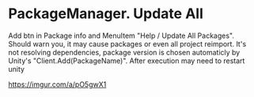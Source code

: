 # PackageManager. Update All

Add btn in Package info and MenuItem "Help / Update All Packages". Should warn you, it may cause packages or even all project reimport. It's not resolving dependencies, package version is chosen automaticly by Unity's "Client.Add(PackageName)". After execution may need to restart unity  

https://imgur.com/a/pO5gwX1
